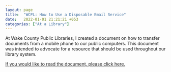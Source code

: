 ```yaml
---
layout: page
title:  "WCPL: How to Use a Disposable Email Service"
date:   2022-01-01 21:21:21 +053
categories: ["At a Library"]
---
```


At Wake County Public Libraries, I created a document on how to transfer documents from a mobile phone to our public computers. This document was intended to advocate for a resource that should be used throughout our library system.

[If you would like to read the document, please click here.]({{cdunefsky.github.io}}/assets/docs/WCPLdisposableemaildocument.pdf)
